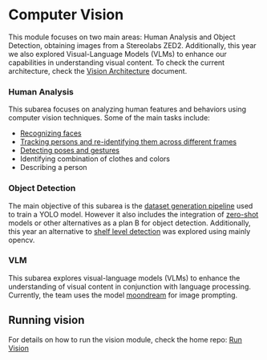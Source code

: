 # Computer Vision

This module focuses on two main areas: Human Analysis and Object Detection, obtaining images from a Stereolabs ZED2. Additionally, this year we also explored Visual-Language Models (VLMs) to enhance our capabilities in understanding visual content. To check the current architecture, check the [Vision Architecture](Architecture.md) document.

### Human Analysis
This subarea focuses on analyzing human features and behaviors using computer vision techniques. Some of the main tasks include:

- [Recognizing faces](Human%20Analysis/Face%20Recognition.md)
- [Tracking persons and re-identifying them across different frames](Human%20Analysis/Person%20Tracking.md)
- [Detecting poses and gestures](Human%20Analysis/Poses%20and%20Gestures.md)
- Identifying combination of clothes and colors
- Describing a person

  
### Object Detection
The main objective of this subarea is the [dataset generation pipeline](Object%20Detection/Dataset%20Pipeline.md) used to train a YOLO model. However it also includes the integration of [zero-shot](Object%20Detection/Zero-Shot%20Detections.md) models or other alternatives as a plan B for object detection. Additionally, this year an alternative to [shelf level detection](Object%20Detection/Shelf%20Detection.md) was explored using mainly opencv.

### VLM
This subarea explores visual-language models (VLMs) to enhance the understanding of visual content in conjunction with language processing. Currently, the team uses the model [moondream](VLM/Moondream.md) for image prompting.

## Running vision

For details on how to run the vision module, check the home repo: [Run Vision](https://github.com/RoBorregos/home2/blob/main/docs/Run/Areas/vision.md)
